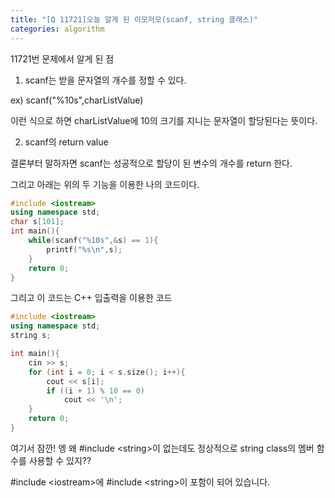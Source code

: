 ```yaml
---
title: "[Q 11721]오늘 알게 된 이모저모(scanf, string 클래스)"
categories: algorithm
---
```

11721번 문제에서 알게 된 점

1) scanf는 받을 문자열의 개수를 정할 수 있다.

ex) scanf("%10s",charListValue)

이런 식으로 하면 charListValue에 10의 크기를 지니는 문자열이 할당된다는 뜻이다.

2) scanf의 return value

결론부터 말하자면 scanf는 성공적으로 할당이 된 변수의 개수를 return 한다.

그리고  아래는 위의 두 기능을 이용한 나의 코드이다.

```cpp
#include <iostream>
using namespace std;
char s[101];
int main(){
    while(scanf("%10s",&s) == 1){
        printf("%s\n",s);
    }
    return 0;
}
```

그리고 이 코드는 C++ 입출력을 이용한 코드

```cpp
#include <iostream>
using namespace std;
string s;

int main(){
    cin >> s;
    for (int i = 0; i < s.size(); i++){
        cout << s[i];
        if ((i + 1) % 10 == 0)
            cout << '\n';
    }
    return 0;
}
```

여기서 잠깐! 엥 왜 #include \<string\>이 없는데도 정상적으로 string class의 멤버 함수를 사용할 수 있지??

#include \<iostream\>에 #include \<string\>이 포함이 되어 있습니다.

